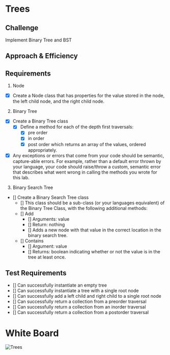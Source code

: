 # Trees

## Challenge

Implement Binary Tree and BST

## Approach & Efficiency

## Requirements

1. Node

* [x] Create a Node class that has properties for the value stored in the node, the left child node, and the right child node.

2. Binary Tree

* [x] Create a Binary Tree class
    - [x] Define a method for each of the depth first traversals:
        * [x] pre order
        * [x] in order
        * [x] post order which returns an array of the values, ordered appropriately.
* [x] Any exceptions or errors that come from your code should be semantic, capture-able errors. For example, rather than a default error thrown by your language, your code should raise/throw a custom, semantic error that describes what went wrong in calling the methods you wrote for this lab.

3. Binary Search Tree

* [] Create a Binary Search Tree class
    - [] This class should be a sub-class (or your languages equivalent) of the Binary Tree Class, with the following additional methods:
    - [] Add
        * [] Arguments: value
        * [] Return: nothing
        * [] Adds a new node with that value in the correct location in the binary search tree.
    - [] Contains
        * [] Argument: value
        * [] Returns: boolean indicating whether or not the value is in the tree at least once.

## Test Requirements

* [] Can successfully instantiate an empty tree
* [] Can successfully instantiate a tree with a single root node
* [] Can successfully add a left child and right child to a single root node
* [] Can successfully return a collection from a preorder traversal
* [] Can successfully return a collection from an inorder traversal
* [] Can successfully return a collection from a postorder traversal
# White Board

![Trees](trees.jpg)
